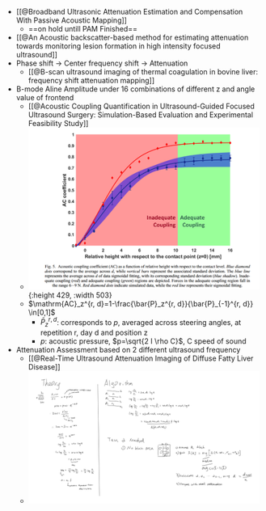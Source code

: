 - [[@Broadband Ultrasonic Attenuation Estimation and Compensation With Passive Acoustic Mapping]]
	- ==on hold untill PAM Finished==
- [[@An Acoustic backscatter-based method for estimating attenuation towards monitoring lesion formation in high intensity focused ultrasound]]
- Phase shift -> Center frequency shift -> Attenuation
	- [[@B-scan ultrasound imaging of thermal coagulation in bovine liver: frequency shift attenuation mapping]]
- B-mode Aline Amplitude under 16 combinations of different z and angle value of frontend
	- [[@Acoustic Coupling Quantification in Ultrasound-Guided Focused Ultrasound Surgery: Simulation-Based Evaluation and Experimental Feasibility Study]]
	- ![image.png](../assets/image_1680488548670_0.png){:height 429, :width 503}
	- $\mathrm{AC}_z^{r, d}=1-\frac{\bar{P}_z^{r, d}}{\bar{P}_{-1}^{r, d}} \in[0,1]$
		- $\bar{P}_z^{r, d}$: corresponds to $p$, averaged across steering angles, at repetition r, day d and position z
		- $p$: acoustic pressure, $p=\sqrt{2 I \rho C}$, C speed of sound
- Attenuation Assessment based on 2 different ultrasound frequency
	- [[@Real-Time Ultrasound Attenuation Imaging of Diffuse Fatty Liver Disease]]
	- ![](/../assets/Attenuation_of_Ultrasound.png)